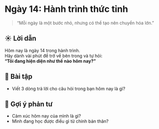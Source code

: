 # Ngày 14: Hành trình thức tỉnh

> “Mỗi ngày là một bước nhỏ, nhưng có thể tạo nên chuyển hóa lớn.”

## ☀️ Lời dẫn

Hôm nay là ngày 14 trong hành trình.  
Hãy dành vài phút để trở về bên trong và tự hỏi:  
**“Tôi đang hiện diện như thế nào hôm nay?”**

## 🎯 Bài tập

- Viết 3 dòng trả lời cho câu hỏi trong bạn hôm nay là gì?

## 🌱 Gợi ý phản tư

- Cảm xúc hôm nay của mình là gì?
- Mình đang học được điều gì từ chính bản thân?
